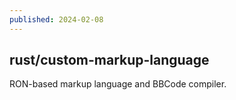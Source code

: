 ```yaml
---
published: 2024-02-08
---
```


## rust/custom-markup-language

RON-based markup language and BBCode compiler.

